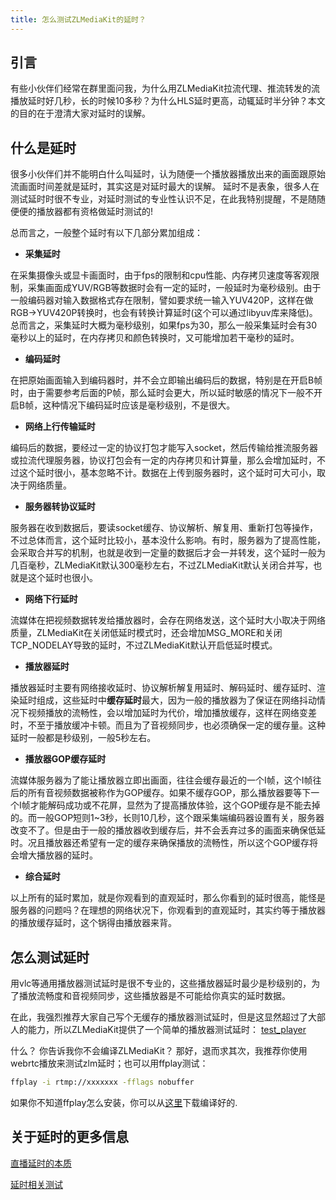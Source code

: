 ```yaml
---
title: 怎么测试ZLMediaKit的延时？
---
```

## 引言
有些小伙伴们经常在群里面问我，为什么用ZLMediaKit拉流代理、推流转发的流播放延时好几秒，长的时候10多秒？为什么HLS延时更高，动辄延时半分钟？本文的目的在于澄清大家对延时的误解。

## 什么是延时
很多小伙伴们并不能明白什么叫延时，认为随便一个播放器播放出来的画面跟原始流画面时间差就是延时，其实这是对延时最大的误解。
延时不是表象，很多人在测试延时时很不专业，对延时测试的专业性认识不足，在此我特别提醒，不是随随便便的播放器都有资格做延时测试的!

总而言之，一般整个延时有以下几部分累加组成：

- **采集延时**

在采集摄像头或显卡画面时，由于fps的限制和cpu性能、内存拷贝速度等客观限制，采集画面成YUV/RGB等数据时会有一定的延时，一般延时为毫秒级别。由于一般编码器对输入数据格式存在限制，譬如要求统一输入YUV420P，这样在做RGB->YUV420P转换时，也会有转换计算延时(这个可以通过libyuv库来降低)。总而言之，采集延时大概为毫秒级别，如果fps为30，那么一般采集延时会有30毫秒以上的延时，在内存拷贝和颜色转换时，又可能增加若干毫秒的延时。


- **编码延时**

在把原始画面输入到编码器时，并不会立即输出编码后的数据，特别是在开启B帧时，由于需要参考后面的P帧，那么延时会更大，所以延时敏感的情况下一般不开启B帧，这种情况下编码延时应该是毫秒级别，不是很大。


- **网络上行传输延时**

编码后的数据，要经过一定的协议打包才能写入socket，然后传输给推流服务器或拉流代理服务器，协议打包会有一定的内存拷贝和计算量，那么会增加延时，不过这个延时很小，基本忽略不计。数据在上传到服务器时，这个延时可大可小，取决于网络质量。


- **服务器转协议延时**

服务器在收到数据后，要读socket缓存、协议解析、解复用、重新打包等操作，不过总体而言，这个延时比较小，基本没什么影响。有时，服务器为了提高性能，会采取合并写的机制，也就是收到一定量的数据后才会一并转发，这个延时一般为几百毫秒，ZLMediaKit默认300毫秒左右，不过ZLMediaKit默认关闭合并写，也就是这个延时也很小。

- **网络下行延时**

流媒体在把视频数据转发给播放器时，会存在网络发送，这个延时大小取决于网络质量，ZLMediaKit在关闭低延时模式时，还会增加MSG_MORE和关闭TCP_NODELAY导致的延时，不过ZLMediaKit默认开启低延时模式。


- **播放器延时**

播放器延时主要有网络接收延时、协议解析解复用延时、解码延时、缓存延时、渲染延时组成，这些延时中**缓存延时**最大，因为一般的播放器为了保证在网络抖动情况下视频播放的流畅性，会以增加延时为代价，增加播放缓存，这样在网络变差时，不至于播放缓冲卡顿。而且为了音视频同步，也必须确保一定的缓存量。这种延时一般都是秒级别，一般5秒左右。

- **播放器GOP缓存延时**

流媒体服务器为了能让播放器立即出画面，往往会缓存最近的一个I帧，这个I帧往后的所有音视频数据被称作为GOP缓存。如果不缓存GOP，那么播放器要等下一个I帧才能解码成功或不花屏，显然为了提高播放体验，这个GOP缓存是不能去掉的。而一般GOP短则1~3秒，长则10几秒，这个跟采集端编码器设置有关，服务器改变不了。但是由于一般的播放器收到缓存后，并不会丢弃过多的画面来确保低延时。况且播放器还希望有一定的缓存来确保播放的流畅性，所以这个GOP缓存将会增大播放器的延时。


- **综合延时**

以上所有的延时累加，就是你观看到的直观延时，那么你看到的延时很高，能怪是服务器的问题吗？在理想的网络状况下，你观看到的直观延时，其实约等于播放器的播放缓存延时，这个锅得由播放器来背。


## 怎么测试延时
用vlc等通用播放器测试延时是很不专业的，这些播放器延时最少是秒级别的，为了播放流畅度和音视频同步，这些播放器是不可能给你真实的延时数据。

在此，我强烈推荐大家自己写个无缓存的播放器测试延时，但是这显然超过了大部人的能力，所以ZLMediaKit提供了一个简单的播放器测试延时：
[test_player](https://github.com/ZLMediaKit/ZLMediaKit/blob/master/player/test_player.cpp)

什么？ 你告诉我你不会编译ZLMediaKit？ 那好，退而求其次，我推荐你使用webrtc播放来测试zlm延时；也可以用ffplay测试：

```bash
ffplay -i rtmp://xxxxxxx -fflags nobuffer
```

如果你不知道ffplay怎么安装，你可以从[这里](http://ffmpeg.org/download.html)下载编译好的.



## 关于延时的更多信息
[直播延时的本质](https://github.com/xiongziliang/ZLMediaKit/wiki/%E7%9B%B4%E6%92%AD%E5%BB%B6%E6%97%B6%E7%9A%84%E6%9C%AC%E8%B4%A8)

[延时相关测试](/zh/reference/test/delay_test.html)


